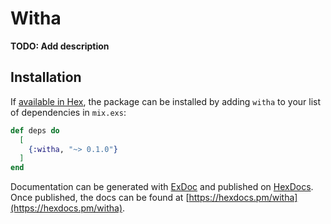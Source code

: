 # Witha

**TODO: Add description**

## Installation

If [available in Hex](https://hex.pm/docs/publish), the package can be installed
by adding `witha` to your list of dependencies in `mix.exs`:

```elixir
def deps do
  [
    {:witha, "~> 0.1.0"}
  ]
end
```

Documentation can be generated with [ExDoc](https://github.com/elixir-lang/ex_doc)
and published on [HexDocs](https://hexdocs.pm). Once published, the docs can
be found at [https://hexdocs.pm/witha](https://hexdocs.pm/witha).

